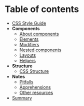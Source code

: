 # Table of contents

- [CSS Style Guide](../README.md)
- **Components**
  - [About components](components.md)
  - [Elements](elements.md)
  - [Modifiers](modifiers.md)
  - [Nested components](nested-components.md)
  - [Layouts](layouts.md)
  - [Helpers](helpers.md)
- **Structure**
  - [CSS Structure](css-structure.md)
- **Notes**
  - [Pitfalls](pitfalls.md)
  - [Apprehensions](apprehensions.md)
  - [Other resources](other-resources.md)
- [Summary](summary.md)
